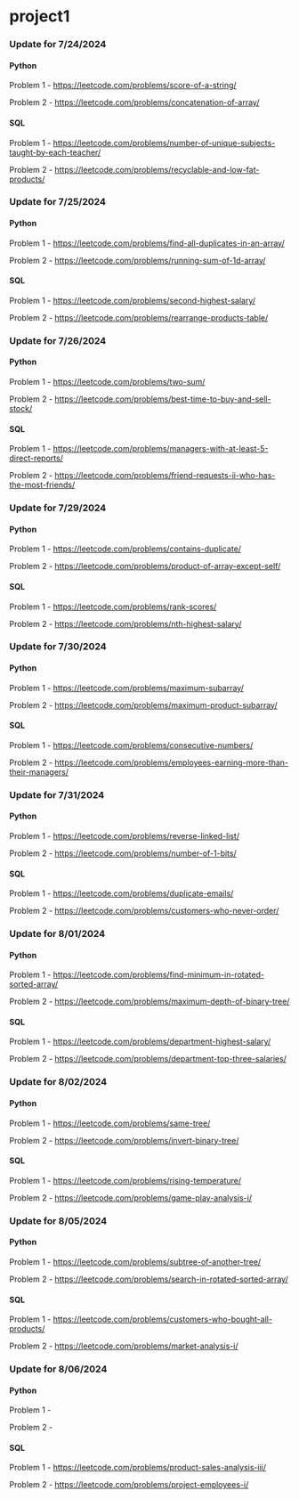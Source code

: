 # project1


### Update for 7/24/2024

#### Python 

Problem 1 - https://leetcode.com/problems/score-of-a-string/

Problem 2 - https://leetcode.com/problems/concatenation-of-array/


#### SQL

Problem 1 - https://leetcode.com/problems/number-of-unique-subjects-taught-by-each-teacher/

Problem 2 - https://leetcode.com/problems/recyclable-and-low-fat-products/




### Update for 7/25/2024

#### Python 

Problem 1 - https://leetcode.com/problems/find-all-duplicates-in-an-array/

Problem 2 - https://leetcode.com/problems/running-sum-of-1d-array/


#### SQL

Problem 1 - https://leetcode.com/problems/second-highest-salary/

Problem 2 - https://leetcode.com/problems/rearrange-products-table/




### Update for 7/26/2024

#### Python 

Problem 1 - https://leetcode.com/problems/two-sum/

Problem 2 - https://leetcode.com/problems/best-time-to-buy-and-sell-stock/


#### SQL

Problem 1 - https://leetcode.com/problems/managers-with-at-least-5-direct-reports/

Problem 2 - https://leetcode.com/problems/friend-requests-ii-who-has-the-most-friends/




### Update for 7/29/2024

#### Python 

Problem 1 - https://leetcode.com/problems/contains-duplicate/

Problem 2 - https://leetcode.com/problems/product-of-array-except-self/


#### SQL

Problem 1 - https://leetcode.com/problems/rank-scores/

Problem 2 - https://leetcode.com/problems/nth-highest-salary/




### Update for 7/30/2024

#### Python 

Problem 1 - https://leetcode.com/problems/maximum-subarray/

Problem 2 - https://leetcode.com/problems/maximum-product-subarray/


#### SQL

Problem 1 - https://leetcode.com/problems/consecutive-numbers/

Problem 2 - https://leetcode.com/problems/employees-earning-more-than-their-managers/




### Update for 7/31/2024

#### Python 

Problem 1 - https://leetcode.com/problems/reverse-linked-list/

Problem 2 - https://leetcode.com/problems/number-of-1-bits/


#### SQL

Problem 1 - https://leetcode.com/problems/duplicate-emails/

Problem 2 - https://leetcode.com/problems/customers-who-never-order/




### Update for 8/01/2024

#### Python 

Problem 1 - https://leetcode.com/problems/find-minimum-in-rotated-sorted-array/

Problem 2 - https://leetcode.com/problems/maximum-depth-of-binary-tree/


#### SQL

Problem 1 - https://leetcode.com/problems/department-highest-salary/

Problem 2 - https://leetcode.com/problems/department-top-three-salaries/




### Update for 8/02/2024

#### Python 

Problem 1 - https://leetcode.com/problems/same-tree/

Problem 2 - https://leetcode.com/problems/invert-binary-tree/


#### SQL

Problem 1 - https://leetcode.com/problems/rising-temperature/

Problem 2 - https://leetcode.com/problems/game-play-analysis-i/




### Update for 8/05/2024

#### Python 

Problem 1 - https://leetcode.com/problems/subtree-of-another-tree/

Problem 2 - https://leetcode.com/problems/search-in-rotated-sorted-array/


#### SQL

Problem 1 - https://leetcode.com/problems/customers-who-bought-all-products/

Problem 2 - https://leetcode.com/problems/market-analysis-i/




### Update for 8/06/2024

#### Python 

Problem 1 - 

Problem 2 - 


#### SQL

Problem 1 - https://leetcode.com/problems/product-sales-analysis-iii/

Problem 2 - https://leetcode.com/problems/project-employees-i/
